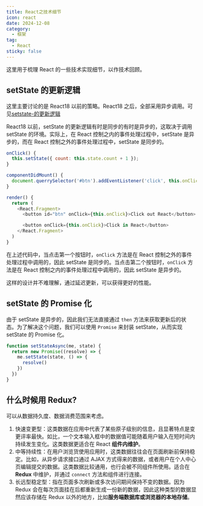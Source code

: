 ```yaml
---
title: React之技术细节
icon: react
date: 2024-12-08
category:
  - 框架
tag:
  - React
sticky: false
---
```


这里用于梳理 React 的一些技术实现细节，以作技术回顾。

## setState 的更新逻辑

这里主要讨论的是 React18 以前的策略。React18 之后，全部采用异步调用。可见[setstate-的更新逻辑](./React02.md#setstate-设置为异步的原因)

React18 以前，setState 的更新逻辑有时是同步的有时是异步的，这取决于调用 setState 的环境。实际上，在 React 控制之内的事件处理过程中，setState 是异步的，而在 React 控制之外的事件处理过程中，setState 是同步的。

```js
onClick() {
  this.setState({ count: this.state.count + 1 });
}

componentDidMount() {
  document.querrySelector('#btn').addEventListener('click', this.onClick);
}

render() {
  return (
    <React.Fragment>
      <button id="btn" onClick={this.onClick}>Click out React</button>

      <button onClick={this.onClick}>Click in React</button>
    </React.Fragment>
  )
}
```

在上述代码中，当点击第一个按钮时，`onClick` 方法是在 React 控制之外的事件处理过程中调用的，因此 setState 是同步的。当点击第二个按钮时，`onClick` 方法是在 React 控制之内的事件处理过程中调用的，因此 setState 是异步的。

这样的设计并不难理解，通过延迟更新，可以获得更好的性能。

## setState 的 Promise 化

由于 setState 是异步的，因此我们无法直接通过 `then` 方法来获取更新后的状态。为了解决这个问题，我们可以使用 `Promise` 来封装 setState，从而实现 setState 的 Promise 化。

```js
function setStateAsync(me, state) {
  return new Promise((resolve) => {
    me.setState(state, () => {
      resolve()
    })
  })
}
```

## 什么时候用 Redux?

可以从数据持久度、数据消费范围来考虑。

1. 快速变更型：这类数据在应用中代表了某些原子级别的信息，且显著特点是变更评率最快。如比，一个文本输入框中的数据值可能随着用户输入在短时间内持续发生变化。这类数据更适合在 React **组件内维护**。
2. 中等持续性：在用户浏览货使用应用时，这类数据往往会在页面刷新前保持稳定。比如，从异步请求接口通过 AJAX 方式得来的数据，或者用户在个人中心页编辑提交的数据。这类数据比较通用，也行会被不同组件所使用。适合在 **Redux** 中维护，并通过 `connect` 方法和组件进行连接。
3. 长远型稳定型：指在页面多次刷新或多次访问期间保持不变的数据。因为 Redux 会在每次页面挂在后都重新生成一份新的数据，因此这种类型的数据显然应该存储在 Redux 以外的地方，比如**服务端数据库或浏览器的本地存储**。
